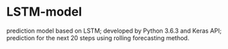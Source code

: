 # LSTM-model
prediction model based on LSTM;
developed by Python 3.6.3 and Keras API;
prediction for the next 20 steps using rolling forecasting method.

